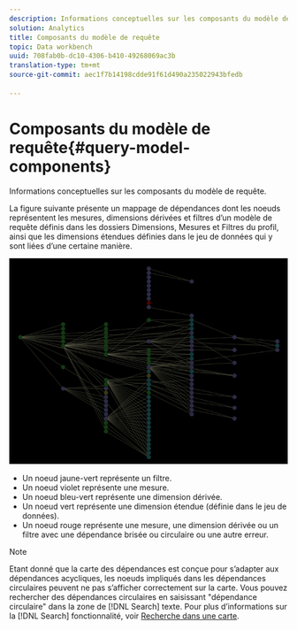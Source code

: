 ```yaml
---
description: Informations conceptuelles sur les composants du modèle de requête.
solution: Analytics
title: Composants du modèle de requête
topic: Data workbench
uuid: 708fab0b-dc10-4306-b410-49268069ac3b
translation-type: tm+mt
source-git-commit: aec1f7b14198cdde91f61d490a235022943bfedb

---
```



# Composants du modèle de requête{#query-model-components}

Informations conceptuelles sur les composants du modèle de requête.

La figure suivante présente un mappage de dépendances dont les noeuds représentent les mesures, dimensions dérivées et filtres d’un modèle de requête définis dans les dossiers Dimensions, Mesures et Filtres du profil, ainsi que les dimensions étendues définies dans le jeu de données qui y sont liées d’une certaine manière.

![](assets/vis_DependencyMap_QueryModel.png)

* Un noeud jaune-vert représente un filtre.
* Un noeud violet représente une mesure.
* Un noeud bleu-vert représente une dimension dérivée.
* Un noeud vert représente une dimension étendue (définie dans le jeu de données).
* Un noeud rouge représente une mesure, une dimension dérivée ou un filtre avec une dépendance brisée ou circulaire ou une autre erreur.

>[!NOTE]
>
>Etant donné que la carte des dépendances est conçue pour s’adapter aux dépendances acycliques, les noeuds impliqués dans les dépendances circulaires peuvent ne pas s’afficher correctement sur la carte. Vous pouvez rechercher des dépendances circulaires en saisissant &quot;dépendance circulaire&quot; dans la zone de [!DNL Search] texte. Pour plus d’informations sur la [!DNL Search] fonctionnalité, voir [Recherche dans une carte](../../../../../home/c-get-started/c-admin-intrf/c-dataset-mgrs/c-dep-maps/t-srch-map.md#task-a1e7065a538d46c78a7d28676d880dfb).

